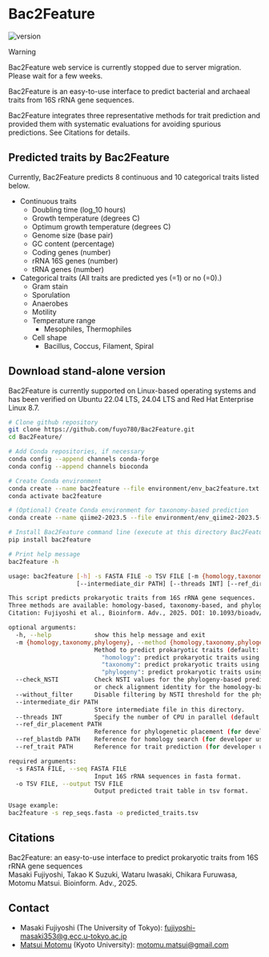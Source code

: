 # Bac2Feature

![version](https://img.shields.io/badge/version-1.1-blue)

> [!WARNING]  
> Bac2Feature web service is currently stopped due to server migration. Please wait for a few weeks.

Bac2Feature is an easy-to-use interface to predict bacterial and archaeal traits from 16S rRNA gene sequences.

Bac2Feature integrates three representative methods for trait prediction and provided them with systematic evaluations for avoiding spurious predictions. See Citations for details.
## Predicted traits by Bac2Feature
Currently, Bac2Feature predicts 8 continuous and 10 categorical traits listed below.
- Continuous traits
	- Doubling time (log_10 hours)
	- Growth temperature (degrees C)
	- Optimum growth temperature (degrees C)
	- Genome size (base pair)
	- GC content (percentage)
	- Coding genes (number)
	- rRNA 16S genes (number)
	- tRNA genes (number)
- Categorical traits (All traits are predicted yes (=1) or no (=0).)
	- Gram stain
	- Sporulation
	- Anaerobes
	- Motility
	- Temperature range
		- Mesophiles, Thermophiles
	- Cell shape
		- Bacillus, Coccus, Filament, Spiral
## Download stand-alone version
Bac2Feature is currently supported on Linux-based operating systems and has been verified on Ubuntu 22.04 LTS, 24.04 LTS and Red Hat Enterprise Linux 8.7.
```sh
# Clone github repository
git clone https://github.com/fuyo780/Bac2Feature.git
cd Bac2Feature/

# Add Conda repositories, if necessary
conda config --append channels conda-forge
conda config --append channels bioconda

# Create Conda environment
conda create --name bac2feature --file environment/env_bac2feature.txt
conda activate bac2feature

# (Optional) Create Conda environment for taxonomy-based prediction
conda create --name qiime2-2023.5 --file environment/env_qiime2-2023.5-py38-linux-conda.txt

# Install Bac2Feature command line (execute at this directory Bac2Feature)
pip install bac2feature

# Print help message
bac2feature -h

usage: bac2feature [-h] -s FASTA FILE -o TSV FILE [-m {homology,taxonomy,phylogeny}] [--check_NSTI] [--without_filter]
                   [--intermediate_dir PATH] [--threads INT] [--ref_dir_placement PATH] [--ref_blastdb PATH] [--ref_trait PATH]

This script predicts prokaryotic traits from 16S rRNA gene sequences.
Three methods are available: homology-based, taxonomy-based, and phylogeny-based prediction.
Citation: Fujiyoshi et al., Bioinform. Adv., 2025. DOI: 10.1093/bioadv/vbad070

optional arguments:
  -h, --help            show this help message and exit
  -m {homology,taxonomy,phylogeny}, --method {homology,taxonomy,phylogeny}
                        Method to predict prokaryotic traits (default: phylogeny).
                          "homology": predict prokaryotic traits using homology search.
                          "taxonomy": predict prokaryotic traits using taxonomic classification.
                          "phylogeny": predict prokaryotic traits using phylogenetic placement.
  --check_NSTI          Check NSTI values for the phylogeny-based prediction,
                        or check alignment identity for the homology-based prediction.
  --without_filter      Disable filtering by NSTI threshold for the phylogeny-based prediction.
  --intermediate_dir PATH
                        Store intermediate file in this directory.
  --threads INT         Specify the number of CPU in parallel (default: 1).
  --ref_dir_placement PATH
                        Reference for phylogenetic placement (for developer use).
  --ref_blastdb PATH    Reference for homology search (for developer use).
  --ref_trait PATH      Reference for trait prediction (for developer use).

required arguments:
  -s FASTA FILE, --seq FASTA FILE
                        Input 16S rRNA sequences in fasta format.
  -o TSV FILE, --output TSV FILE
                        Output predicted trait table in tsv format.

Usage example:
bac2feature -s rep_seqs.fasta -o predicted_traits.tsv

```
## Citations
Bac2Feature: an easy-to-use interface to predict prokaryotic traits from 16S rRNA gene sequences  
Masaki Fujiyoshi, Takao K Suzuki, Wataru Iwasaki, Chikara Furuwasa, Motomu Matsui. Bioinform. Adv., 2025.
## Contact
- Masaki Fujiyoshi (The University of Tokyo): fujiyoshi-masaki353@g.ecc.u-tokyo.ac.jp
- [Matsui Motomu](https://sites.google.com/site/motomumatsui/) (Kyoto University): motomu.matsui@gmail.com

